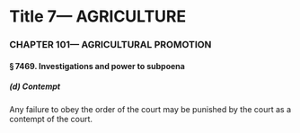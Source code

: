 
# Title 7— AGRICULTURE
### CHAPTER 101— AGRICULTURAL PROMOTION
#### § 7469. Investigations and power to subpoena
##### (d) Contempt

Any failure to obey the order of the court may be punished by the court as a contempt of the court.
